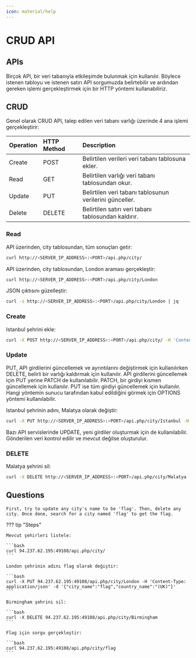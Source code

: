 ```yaml
---
icon: material/help
---
```


# CRUD API

## APIs

Birçok API, bir veri tabanıyla etkileşimde bulunmak için kullanılır. Böylece istenen tabloyu ve istenen satırı API sorgumuzda belirtebilir ve ardından gereken işlemi gerçekleştirmek için bir HTTP yöntemi kullanabiliriz.

## CRUD

Genel olarak CRUD API, talep edilen veri tabanı varlığı üzerinde 4 ana işlemi gerçekleştirir:

| Operation | HTTP Method | Description |
|:---|:---|:---|
| Create | POST | Belirtilen verileri veri tabanı tablosuna ekler. |
| Read | GET | Belirtilen varlığı veri tabanı tablosundan okur. |
| Update | PUT | Belirtilen veri tabanı tablosunun verilerini günceller. |
| Delete | DELETE | Belirtilen satırı veri tabanı tablosundan kaldırır. |

### Read

API üzerinden, city tablosundan, tüm sonuçları getir:

```bash
curl http://<SERVER_IP_ADDRESS>:<PORT>/api.php/city/
```

API üzerinden, city tablosundan, London araması gerçekleştir:

```bash
curl http://<SERVER_IP_ADDRESS>:<PORT>/api.php/city/London
```

JSON çıktısını güzelleştir:

```bash
curl -s http://<SERVER_IP_ADDRESS>:<PORT>/api.php/city/London | jq
```

### Create

Istanbul şehrini ekle:

```bash
curl -X POST http://<SERVER_IP_ADDRESS>:<PORT>/api.php/city/ -H 'Content-Type: application/json' -d '{"city_name":"Istanbul", "country_name":"(TR)"}'
```

### Update

PUT, API girdilerini güncellemek ve ayrıntılarını değiştirmek için kullanılırken DELETE, belirli bir varlığı kaldırmak için kullanılır. API girdilerini güncellemek için PUT yerine PATCH de kullanılabilir. PATCH, bir girdiyi kısmen güncellemek için kullanılır. PUT ise tüm girdiyi güncellemek için kullanılır. Hangi yöntemin sunucu tarafından kabul edildiğini görmek için OPTIONS yöntemi kullanılabilir.

Istanbul şehrinin adını, Malatya olarak değiştir:

```bash
curl -X PUT http://<SERVER_IP_ADDRESS>:<PORT>/api.php/city/Istanbul -H 'Content-Type: application/json' -d '{"city_name":"Malatya", "country_name":"(TR)"}'
```

Bazı API servislerinde UPDATE, yeni girdiler oluşturmak için de kullanılabilir. Gönderilen veri kontrol edilir ve mevcut değilse oluşturulur.

### DELETE

Malatya şehrini sil:

```bash
curl -X DELETE http://<SERVER_IP_ADDRESS>:<PORT>/api.php/city/Malatya
```

## Questions

```text
First, try to update any city's name to be 'flag'. Then, delete any city. Once done, search for a city named 'flag' to get the flag.
```

??? tip "Steps"

    Mevcut şehirleri listele:

    ```bash
    curl 94.237.62.195:49108/api.php/city/
    ```

    London şehrinin adını flag olarak değiştir:

    ```bash
    curl -X PUT 94.237.62.195:49108/api.php/city/London -H 'Content-Type: application/json' -d '{"city_name":"flag","country_name":"(UK)"}'
    ```

    Birmingham şehrini sil:

    ```bash
    curl -X DELETE 94.237.62.195:49108/api.php/city/Birmingham
    ```

    Flag için sorgu gerçekleştir:

    ```bash
    curl 94.237.62.195:49108/api.php/city/flag
    ```
